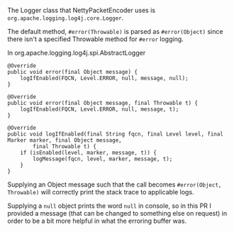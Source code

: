 The Logger class that NettyPacketEncoder uses is `org.apache.logging.log4j.core.Logger`.

The default method, `#error(Throwable)` is parsed as `#error(Object)` since there isn't a specified Throwable method for `#error` logging.

In org.apache.logging.log4j.spi.AbstractLogger

```
@Override
public void error(final Object message) {
    logIfEnabled(FQCN, Level.ERROR, null, message, null);
}

@Override
public void error(final Object message, final Throwable t) {
    logIfEnabled(FQCN, Level.ERROR, null, message, t);
}

@Override
public void logIfEnabled(final String fqcn, final Level level, final Marker marker, final Object message,
        final Throwable t) {
    if (isEnabled(level, marker, message, t)) {
        logMessage(fqcn, level, marker, message, t);
    }
}
```

Supplying an Object message such that the call becomes `#error(Object, Throwable)` will correctly print the stack trace to applicable logs.

Supplying a `null` object prints the word `null` in console, so in this PR I provided a message (that can be changed to something else on request) in order to be a bit more helpful in what the erroring buffer was.

